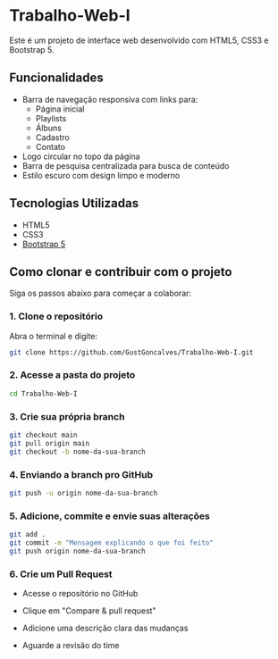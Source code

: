 # Trabalho-Web-I

Este é um projeto de interface web desenvolvido com HTML5, CSS3 e Bootstrap 5.

## Funcionalidades

- Barra de navegação responsiva com links para:
  - Página inicial
  - Playlists
  - Álbuns
  - Cadastro
  - Contato
- Logo circular no topo da página
- Barra de pesquisa centralizada para busca de conteúdo
- Estilo escuro com design limpo e moderno

## Tecnologias Utilizadas

- HTML5
- CSS3
- [Bootstrap 5](https://getbootstrap.com/)

## Como clonar e contribuir com o projeto

Siga os passos abaixo para começar a colaborar:

### 1. Clone o repositório

Abra o terminal e digite:

```bash
git clone https://github.com/GustGoncalves/Trabalho-Web-I.git
```

### 2. Acesse a pasta do projeto

```bash
cd Trabalho-Web-I
```

### 3. Crie sua própria branch

```bash
git checkout main
git pull origin main
git checkout -b nome-da-sua-branch
```

### 4. Enviando a branch pro GitHub

```bash
git push -u origin nome-da-sua-branch
```

### 5. Adicione, commite e envie suas alterações

```bash
git add .
git commit -m "Mensagem explicando o que foi feito"
git push origin nome-da-sua-branch
```

### 6. Crie um Pull Request

- Acesse o repositório no GitHub

- Clique em "Compare & pull request"

- Adicione uma descrição clara das mudanças

- Aguarde a revisão do time
